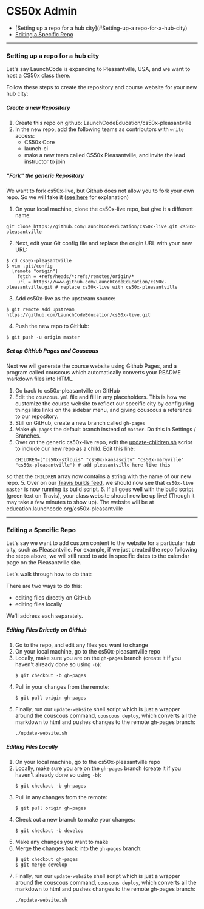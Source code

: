 # CS50x Admin

* [Setting up a repo for a hub city](#Setting-up-a repo-for-a-hub-city)
* [Editing a Specific Repo](#Editing-a-Specific-Repo)

***

### Setting up a repo for a hub city

Let's say LaunchCode is expanding to Pleasantville, USA, and we want to host a CS50x class there.

Follow these steps to create the repository and course website for your new hub city:

##### Create a new Repository

1. Create this repo on github: LaunchCodeEducation/cs50x-pleasantville
2. In the new repo, add the following teams as contributors with `write` access:
    * CS50x Core
    * launch-ci
    * make a new team called CS50x Pleasantville, and invite the lead instructor to join

##### "Fork" the generic Repository

We want to fork cs50x-live, but Github does not allow you to fork your own repo. So we will fake it (<a href="http://bitdrift.com/post/4534738938/fork-your-own-project-on-github" target="_blank">see here</a> for explanation)

1. On your local machine, clone the cs50x-live repo, but give it a different name:

  ```
  git clone https://github.com/LaunchCodeEducation/cs50x-live.git cs50x-pleasantville
  ```
  
2. Next, edit your Git config file and replace the origin URL with your new URL:

  ```
  $ cd cs50x-pleasantville
  $ vim .git/config
    [remote "origin"]
      fetch = +refs/heads/*:refs/remotes/origin/*
      url = https://www.github.com/LaunchCodeEducation/cs50x-pleasantville.git # replace cs50x-live with cs50x-pleasantville
  ```
  
3. Add cs50x-live as the upstream source:

  ```
  $ git remote add upstream https://github.com/LaunchCodeEducation/cs50x-live.git
  ```
  
4. Push the new repo to GitHub:

  ```
  $ git push -u origin master
  ```
  
##### Set up GitHub Pages and Couscous

Next we will generate the course website using Github Pages, and a program called couscous which automatically converts your README markdown files into HTML.

1. Go back to cs50x-pleasantville on GitHub
1. Edit the `couscous.yml` file and fill in any placeholders. This is how we customize the course website to reflect our specific city by configuring things like links on the sidebar menu, and giving couscous a reference to our repository.
2. Still on GitHub, create a new branch called `gh-pages`
3. Make `gh-pages` the default branch instead of `master`. Do this in Settings / Branches.
4. Over on the generic cs50x-live repo, edit the <a href="https://github.com/LaunchCodeEducation/cs50x-live/blob/master/scripts/update-children.sh" target="_blank">update-children.sh</a> script to include our new repo as a child. Edit this line:
   ```
   CHILDREN=("cs50x-stlouis" "cs50x-kansascity" "cs50x-maryville" "cs50x-pleasantville") # add pleasantville here like this
   ```
so that the `CHILDREN` array now contains a string with the name of our new repo.
5. Over on our <a href="https://travis-ci.org/LaunchCodeEducation/cs50x-live/builds/" target="_blank">Travis builds feed</a>, we should now see that `cs50x-live master` is now running its build script.
6. If all goes well with the build script (green text on Travis), your class website shoudl now be up live! (Though it may take a few minutes to show up). The website will be at education.launchcode.org/cs50x-pleasantville

***

### Editing a Specific Repo

Let's say we want to add custom content to the website for a particular hub city, such as Pleasantville. For example, if we just created the repo following the steps above, we will still need to add in specific dates to the calendar page on the Pleasantville site.

Let's walk through how to do that:

There are two ways to do this: 
* editing files directly on GitHub
* editing files locally

We'll address each separately.

##### Editing Files Driectly on GitHub
1. Go to the repo, and edit any files you want to change
2. On your local machine, go to the cs50x-pleasantville repo
3. Locally, make sure you are on the `gh-pages` branch (create it if you haven't already done so using `-b`):
   ```
   $ git checkout -b gh-pages
   ```
4. Pull in your changes from the remote:
   ```
   $ git pull origin gh-pages
   ```
5. Finally, run our `update-website` shell script which is just a wrapper around the couscous command, `couscous deploy`, which converts all the markdown to html and pushes changes to the remote gh-pages branch:
   ```
   ./update-website.sh
   ```
   
##### Editing Files Locally
1. On your local machine, go to the cs50x-pleasantville repo
2. Locally, make sure you are on the `gh-pages` branch (create it if you haven't already done so using `-b`):
   ```
   $ git checkout -b gh-pages
   ```
3. Pull in any changes from the remote:
   ```
   $ git pull origin gh-pages
   ```
4. Check out a new branch to make your changes:
   ```
   $ git checkout -b develop
   ```
5. Make any changes you want to make
6. Merge the changes back into the `gh-pages` branch:
   ```
   $ git checkout gh-pages 
   $ git merge develop
   ```
7. Finally, run our `update-website` shell script which is just a wrapper around the couscous command, `couscous deploy`, which converts all the markdown to html and pushes changes to the remote gh-pages branch:
   ```
   ./update-website.sh
   ```
